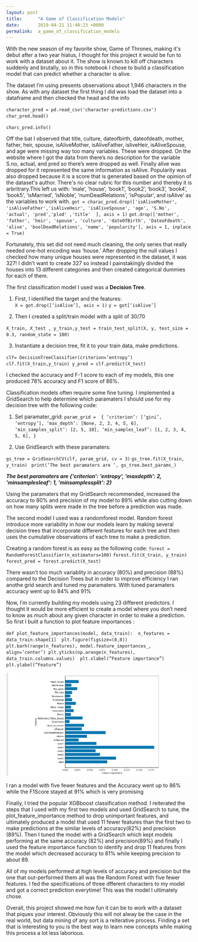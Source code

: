 ```yaml
---
layout: post
title:      "A Game of Classification Models"
date:       2019-04-21 11:40:23 +0000
permalink:  a_game_of_classification_models
---
```




With the new season of my favorite show, Game of Thrones,  making it's debut after a two year hiatus, I thought for this project it would be fun to work with a dataset about it. The show is known to kill off characters  suddenly and brutally, so in this notebook I chose to build a classification model that can predict whether a character is alive.

The dataset I’m using presents observations about 1,946 characters in the show. As with any dataset the first thing I did was load the dataset into a dataframe and then checked the head and the info

``character_pred = pd.read_csv('character-predictions.csv')``
``char_pred.head()``



``charc_pred.info()``


Off the bat I observed that title, culture, dateofbirth, dateofdeath, mother, father, heir, spouse, isAliveMother, isAliveFather, isliveHeir, isAliveSpouse, and age were missing way too many variables. These were dropped. On the website where I got the data from there’s no description for the variable S.no, actual, and pred so there’s were dropped as well. Finally alive was dropped for it represented the same information as isAlive. Popularity was also dropped because it is a score that is generated based on the opinion of the dataset's author. There's no clear rubric for this number and thereby it is arbritrary.This left us with: ‘male’, ‘house’, ‘book1’, ‘book2’, ‘book3’, ‘book4’, ‘book5’, ‘isMarried’, ‘isNoble’, ‘numDeadRelations’, ‘isPopular’, and isAlive’ as the variables to work with. 
``got = charac_pred.drop(['isAliveMother', 'isAliveFather','isAliveHeir', 'isAliveSpouse', 'age', 'S.No', 'actual', 'pred','plod' ,'title'  ], axis = 1)``
``got.drop(['mother', 'father', 'heir', 'spouse', 'culture', 'dateOfBirth', 'DateoFdeath', 'alive', 'boolDeadRelations', 'name', 'popularity'], axis = 1, inplace = True)``

Fortunately, this set did not need much cleaning, the only series that really needed one-hot encoding was ‘house.’ After dropping the null values I checked how many unique houses were represented in the dataset, it was 327! I didn’t want to create 327 so instead I painstakingly divided the houses into 13 different categories and then created categorical dummies for each of them.

The first classification model I used was a **Decision Tree**. 
1) First, I identified the target and the features:  
``X = got.drop([‘isAlive’], axis = 1)`` 
``y = got[‘isAlive’]``

2) Then I created a split/train model with a split of 30/70

``X_train, X_test , y_train,y_test = train_test_split(X, y, test_size = 0.3, random_state = 100)``

3) Instantiate a decision tree, fit it to your train data, make predictions.

``clf= DecisionTreeClassifier(criterion=’entropy’) ``
``clf.fit(X_train,y_train) y_pred = clf.predict(X_test) ``

I checked the accuracy and F-1 score to each of my models, this one produced 78% accuracy and F1 score of 86%.

Classification models often require some fine tuning. I implemented a GridSearch to help determine which paramaters I should use for my decision tree with the following code:

1) Set paramater_grid:
``param_grid = 
{ ‘criterion’: [‘gini’, ‘entropy’], ‘max_depth’: [None, 2, 3, 4, 5, 6], ‘min_samples_split’: [2, 5, 10], ‘min_samples_leaf’: [1, 2, 3, 4, 5, 6],
}``

2) Use GridSearch with these paramaters:

``gs_tree = GridSearchCV(clf, param_grid, cv = 3)``
``gs_tree.fit(X_train, y_train) ``
``print(‘The best paramaters are ‘, gs_tree.best_params_)``

***The best paramaters are  {'criterion': 'entropy', 'maxdepth': 2, 'minsamplesleaf': 1, 'minsamplessplit': 2}***


Using the paramaters that my GridSearch recommended, increased the accuracy to 80% and precision of my model to 89% while also cutting down on how many splits were made in the tree before a prediction was made.

The second model I used was a randomforest model. Random forest introduce more variability in how our models learn by making several decision trees that incorporate different features for each tree and then uses the cumulative observations of each tree to make a prediction.

Creating a random forest is as easy as the following code: 
``forest = RandomForestClassifier(n_estimators=100)``
``forest.fit(X_train, y_train)``
``forest_pred = forest.predict(X_test)``

There wasn't too much variablity in accuracy (80%) and precision (88%) compared to the Decision Trees but in order to improve efficiency I ran anothe grid search and tuned my paramaters. With tuned paramaters accuracy went up to 84% and 91%

Now, I’m currently building my models using 23 different predictors. I thought it would be more efficient to create a model where you don’t need to know as much about any given character in order to make a prediction. So first I built a function to plot feature importances :

``def plot_feature_importances(model, data_train): 
n_features = data_train.shape[1] 
plt.figure(figsize=(8,8)) 
plt.barh(range(n_features), model.feature_importances_, align=’center’) plt.yticks(np.arange(n_features), data_train.columns.values) 
plt.xlabel(“Feature importance”) 
plt.ylabel(“Feature”) ``


![Image did not load](https://raw.githubusercontent.com/FHyder/dsc-3-final-project-online-ds-pt-100118/master/Screen%20Shot%202019-04-21%20at%207.26.38%20AM.png)

I ran a model with five fewer features and the Accuracy went up to 86% while the F1Score stayed at 91% which is very promising
	

Finally, I tried the popular XGBboost classification method. I reiterated the steps that I used with my first two models and used GridSearch to tune, the plot_feature_importance method to drop unimportant features, and ultimately produced a model that used 11 fewer features than the first two to make predictions at the similar levels of accuracy(82%) and precision (89%). Then I tuned the model with a GridSearch which kept models performing at the same accuracy (82%) and precision(89%) and finally I used the feature importance function to identify and drop 11 features from the model which decreased accuracy to 81% while keeping precision to about 89. 

All of my models performed at high levels of accuracy and precision but the one that out-performed them all was the Random Forest with five fewer features. I fed the specifications of three dfferent characters to my model and got a correct prediction everytime! This was the model I ultimately chose.


Overall, this project showed me how fun it can be to work with a dataset that piques your interest. Obviously this will not alway be the case in the real world, but data mining of any sort is a reiterative process. Finding a set that is interesting to you is the best way to learn new concepts while making this process a lot less laborious.
